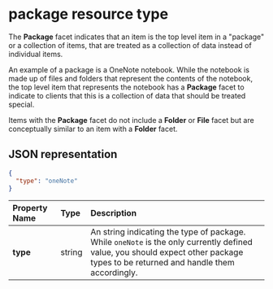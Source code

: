 # package resource type

The **Package** facet indicates that an item is the top level item in a "package" or
a collection of items, that are treated as a collection of data instead of
individual items.

An example of a package is a OneNote notebook. While the notebook is made up
of files and folders that represent the contents of the notebook, the top level
item that represents the notebook has a **Package** facet to indicate to clients
that this is a collection of data that should be treated special.

Items with the **Package** facet do not include a **Folder** or **File** facet
but are conceptually similar to an item with a **Folder** facet.

## JSON representation

<!-- { "blockType": "resource", "@odata.type": "microsoft.graph.package" } -->
```json
{
  "type": "oneNote"
}
```

| Property Name | Type   | Description                                                                                                                                                                      |
|:--------------|:-------|:---------------------------------------------------------------------------------------------------------------------------------------------------------------------------------|
| **type**      | string | An string indicating the type of package. While `oneNote` is the only currently defined value, you should expect other package types to be returned and handle them accordingly. |

<!-- {
  "type": "#page.annotation",
  "description": "The Package facet indicates that an item is the root of a special collection of items that should be treated as a single unit.",
  "keywords": "package, facet, onenote",
  "section": "documentation"
} -->
